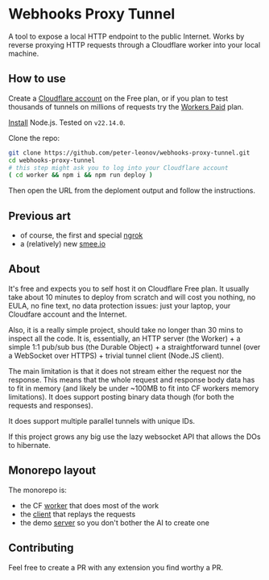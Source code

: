 # Webhooks Proxy Tunnel

A tool to expose a local HTTP endpoint to the public Internet. Works by reverse proxying HTTP requests through a Cloudflare worker into your local machine.

## How to use

Create a [Cloudflare account](https://www.cloudflare.com/) on the Free plan, or if you plan to test thousands of tunnels on millions of requests try the [Workers Paid](https://developers.cloudflare.com/workers/platform/pricing/) plan.

[Install](https://nodejs.org/en/download) Node.js. Tested on `v22.14.0`.

Clone the repo:

```bash
git clone https://github.com/peter-leonov/webhooks-proxy-tunnel.git
cd webhooks-proxy-tunnel
# this step might ask you to log into your Cloudflare account
( cd worker && npm i && npm run deploy )
```

Then open the URL from the deploment output and follow the instructions.

## Previous art

* of course, the first and special [ngrok](https://ngrok.com)
* a (relatively) new [smee.io](https://smee.io)

## About

It's free and expects you to self host it on Cloudflare Free plan. It usually take about 10 minutes to deploy from scratch and will cost you nothing, no EULA, no fine text, no data protection issues: just your laptop, your Cloudfare account and the Internet.

Also, it is a really simple project, should take no longer than 30 mins to inspect all the code. It is, essentially, an HTTP server (the Worker) + a simple 1:1 pub/sub bus (the Durable Object) + a straightforward tunnel (over a WebSocket over HTTPS) + trivial tunnel client (Node.JS client).

The main limitation is that it does not stream either the request nor the response. This means that the whole request and response body data has to fit in memory (and likely be under ~100MB to fit into CF workers memory limitations). It does support posting binary data though (for both the requests and responses).

It does support multiple parallel tunnels with unique IDs.

If this project grows any big use the lazy websocket API that allows the DOs to hibernate.

## Monorepo layout

The monorepo is:

- the CF [worker](./worker#readme) that does most of the work
- the [client](./client#readme) that replays the requests
- the demo [server](./server#readme) so you don't bother the AI to create one

## Contributing

Feel free to create a PR with any extension you find worthy a PR.
